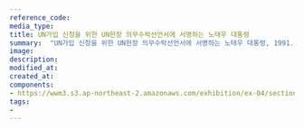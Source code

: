 ```yaml
---
reference_code:
media_type:
title: UN가입 신청을 위한 UN헌장 의무수락선언서에 서명하는 노태우 대통령
summary:  "UN가입 신청을 위한 UN헌장 의무수락선언서에 서명하는 노태우 대통령, 1991.7.19., 사진, 출처 국가기록원"
image:
description:
modified_at:
created_at:
components:
- https://wwm3.s3.ap-northeast-2.amazonaws.com/exhibition/ex-04/section-01-left/3_UN가입+신청을+위한+UN헌장+의무수락선언서에+서명하는+노태우+대통령.JPG
tags:
-
---
```

